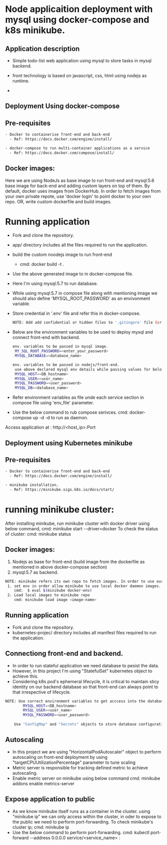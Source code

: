 # Node applicaition deployment with mysql using docker-compose and k8s minikube.
  ## Application description
- Simple todo-list web application using mysql to store tasks in mysql backend.
- front technology is based on javascript, css, html using nodejs as runtime.

- 
## Deployment Using docker-compose
## Pre-requisites
```sh
- Docker to containerise front-end and back-end
  - Ref: https://docs.docker.com/engine/install/

- docker-compose to run multi-container applications as a service
  - Ref: https://docs.docker.com/compose/install/
```

## Docker images:
  Here we are using NodeJs as base image to run front-end and mysql:5.6 base image for back-end and adding custom layers on top of them.
  By default, docker uses images from DockerHub. In order to fetch images from your own private repote, use 'docker login' to point docker to your own repo.
  OR, write custom dockerfile and build images.
  
# Running application
- Fork and clone the repository.
- app/ directory includes all the files required to run the application.
- build the custom noodejs image to run front-end 
    - cmd: docker build -t <tag> . 
- Use the above generated image to in docker-compose file.
- Here I'm using mysql:5.7 to run database.
- While using mysql:5.7 in compose file along with mentioning image we should also    define 'MYSQL_ROOT_PASSWORD' as an envivonment variable.
- Store credential in '.env' file and refer this in docker-compose.
   ```sh
   NOTE: Add add confidential or hidden files to '.gitingore' file (create if not exist) to avoid pushing those files.
 
- Below are the environment variables to be used to deploy mysql and connect front-end with backend.

    ```sh
    env. variables to be passed in mysql image.
     MY_SQL_ROOT_PASSWORD=<enter_your_password>
     MYSQL_DATABASE=<database_name>
    
    env. variables to be passed in nodejs/front-end.
     use above declared mysql env details while passing values for below variables inorder to connect nodejs to mysql.
     MYSQL_HOST=<DB_hostname>
     MYSQL_USER=<user_name>
     MYSQL_PASSWORD=<user_password>
     MYSQL_DB=<database_name>
    ```
- Refer environment variables as file unde each service section in compose file   using 'env_file' parameter.
     
- Use the below command to rub compose serivces.
  cmd: docker-compose up -d
    -d to run as daemon.

Access application at : http://<host_ip>:Port

## Deployment using Kubernetes minikube
## Pre-requisites
```sh
- Docker to containerise front-end and back-end
  - Ref: https://docs.docker.com/engine/install/

- minikube installation.
  - Ref: https://minikube.sigs.k8s.io/docs/start/
```
# running minikube cluster:
 After installing minikube, run minikube cluster with docker driver using below command,
   cmd: minikube start --driver=docker 
 To check the status of cluster:
   cmd: minikube status
   
## Docker images:
  1. Nodejs as base for front-end (build image from the dockerfile as mentioned in above docker-compose section)
  2. mysql:5.7 as backend.
 ```sh
 NOTE: minikube refers its own repo to fetch images. In order to use our local images managerd by docker to be used by minikube, use any one of the below mentioned methood.  
  1. set env in order allow minikube to use local docker daemon images.
     cmd:  $ eval $(minikube docker-env)
  2. Load local images to minikube repo
     cmd: minikube load image <image-name>
```
## Running application
- Fork and clone the repository.
- kubernetes-projec/ directory includes all manifest files required to run the       application.

## Connectiong front-end and backend.
- In order to run stateful application we need database to pesist the data.
- However, in this project I'm using "StatefulSet" kubernetes object to achieve this.
- Considering k8s pod's ephemeral lifecycle, it is critical to maintain sticy identity on our backend database so that front-end can always point to that irrespective of lifecycle.

```sh
NOTE: Use correct environment variables to get acccess into the database.
        MYSQL_HOST=<DB_hostname>
        MYSQL_USER=<user_name>
        MYSQL_PASSWORD=<user_password> 
        
    Use "ConfigMap" and "Secrets" objects to store database configuration and database root password respectively.
```

  
## Autoscaling
- In this project we are using "HorizontalPodAutoscaler" object to perform autoscaling on front-end deployment by using "targetCPUUtilizationPercentage" parameter to tune scaling 
- Metric server is responsible for tracking defined metric to achieve autoscaling.
- Enable metric server on minikube using below command
   cmd: minikube addons enable metrics-server

## Expose application to public
- As we know minikube itself runs as a container in the cluster. using "minikube ip" we can only access within the cluster, in oder to expose to the public we need to perform port-forwarding.
  To check minikube's cluster ip; 
     cmd: minikube ip
- Use the below command to perform port-forwarding.
  cmd: kubectl port-forward --address 0.0.0.0 service/<service_name> <port-to-expose>:<serivce-port>
  



















